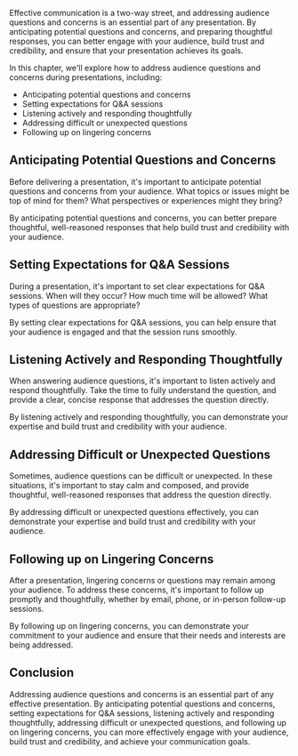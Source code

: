 
Effective communication is a two-way street, and addressing audience questions and concerns is an essential part of any presentation. By anticipating potential questions and concerns, and preparing thoughtful responses, you can better engage with your audience, build trust and credibility, and ensure that your presentation achieves its goals.

In this chapter, we'll explore how to address audience questions and concerns during presentations, including:

* Anticipating potential questions and concerns
* Setting expectations for Q\&A sessions
* Listening actively and responding thoughtfully
* Addressing difficult or unexpected questions
* Following up on lingering concerns

Anticipating Potential Questions and Concerns
---------------------------------------------

Before delivering a presentation, it's important to anticipate potential questions and concerns from your audience. What topics or issues might be top of mind for them? What perspectives or experiences might they bring?

By anticipating potential questions and concerns, you can better prepare thoughtful, well-reasoned responses that help build trust and credibility with your audience.

Setting Expectations for Q\&A Sessions
--------------------------------------

During a presentation, it's important to set clear expectations for Q\&A sessions. When will they occur? How much time will be allowed? What types of questions are appropriate?

By setting clear expectations for Q\&A sessions, you can help ensure that your audience is engaged and that the session runs smoothly.

Listening Actively and Responding Thoughtfully
----------------------------------------------

When answering audience questions, it's important to listen actively and respond thoughtfully. Take the time to fully understand the question, and provide a clear, concise response that addresses the question directly.

By listening actively and responding thoughtfully, you can demonstrate your expertise and build trust and credibility with your audience.

Addressing Difficult or Unexpected Questions
--------------------------------------------

Sometimes, audience questions can be difficult or unexpected. In these situations, it's important to stay calm and composed, and provide thoughtful, well-reasoned responses that address the question directly.

By addressing difficult or unexpected questions effectively, you can demonstrate your expertise and build trust and credibility with your audience.

Following up on Lingering Concerns
----------------------------------

After a presentation, lingering concerns or questions may remain among your audience. To address these concerns, it's important to follow up promptly and thoughtfully, whether by email, phone, or in-person follow-up sessions.

By following up on lingering concerns, you can demonstrate your commitment to your audience and ensure that their needs and interests are being addressed.

Conclusion
----------

Addressing audience questions and concerns is an essential part of any effective presentation. By anticipating potential questions and concerns, setting expectations for Q\&A sessions, listening actively and responding thoughtfully, addressing difficult or unexpected questions, and following up on lingering concerns, you can more effectively engage with your audience, build trust and credibility, and achieve your communication goals.
